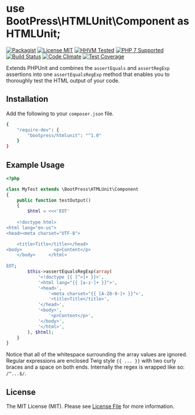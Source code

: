 # use BootPress\HTMLUnit\Component as HTMLUnit;

[![Packagist](https://img.shields.io/packagist/v/bootpress/htmlunit.svg?style=flat-square&label=Packagist)](https://packagist.org/packages/bootpress/htmlunit)
[![License MIT](https://img.shields.io/badge/License-MIT-blue.svg?style=flat-square)](LICENSE.md)
[![HHVM Tested](https://img.shields.io/badge/HHVM-Tested-8892bf.svg?style=flat-square)](https://travis-ci.org/Kylob/HTMLUnit)
[![PHP 7 Supported](https://img.shields.io/badge/PHP%207-Supported-8892bf.svg?style=flat-square)](https://travis-ci.org/Kylob/HTMLUnit)
[![Build Status](https://img.shields.io/travis/Kylob/HTMLUnit/master.svg?style=flat-square)](https://travis-ci.org/Kylob/HTMLUnit)
[![Code Climate](https://img.shields.io/codeclimate/github/Kylob/HTMLUnit.svg?style=flat-square)](https://codeclimate.com/github/Kylob/HTMLUnit)
[![Test Coverage](https://img.shields.io/codeclimate/coverage/github/Kylob/HTMLUnit.svg?style=flat-square)](https://codeclimate.com/github/Kylob/HTMLUnit/coverage)

Extends PHPUnit and combines the ``assertEquals`` and ``assertRegExp`` assertions into one ``assertEqualsRegExp`` method that enables you to thoroughly test the HTML output of your code.

## Installation

Add the following to your ``composer.json`` file.

``` bash
{
    "require-dev": {
        "bootpress/htmlunit": "^1.0"
    }
}
```

## Example Usage

``` php
<?php

class MyTest extends \BootPress\HTMLUnit\Component
{
    public function testOutput()
    {
        $html = <<<'EOT'
        
	<!doctype html>
<html lang="en-us">
<head><meta charset="UTF-8">

    <title>Title</title></head>
<body>            <p>Content</p>
    </body>     </html>
    
EOT;
        $this->assertEqualsRegExp(array(
            '<!doctype {{ [^>]+ }}>',
            '<html lang="{{ [a-z-]+ }}">',
            '<head>',
                '<meta charset="{{ [A-Z0-9-]+ }}">',
                '<title>Title</title>',
            '</head>',
            '<body>',
                '<p>Content</p>',
            '</body>',
            '</html>',
        ), $html);
    }
}
```

Notice that all of the whitespace surrounding the array values are ignored.  Regular expressions are enclosed Twig style ``{{ ... }}`` with two curly braces and a space on both ends.  Internally the regex is wrapped like so: ``/^...$/``.

## License

The MIT License (MIT). Please see [License File](LICENSE.md) for more information.

